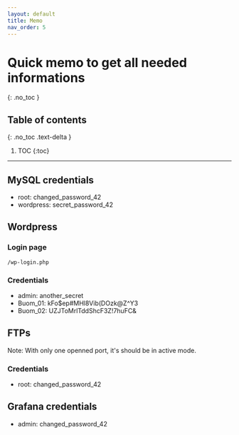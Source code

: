 ```yaml
---
layout: default
title: Memo 
nav_order: 5
---
```


# Quick memo to get all needed informations
{: .no_toc }

## Table of contents
{: .no_toc .text-delta }

1. TOC
{:toc}

---

## MySQL credentials
- root: changed_password_42
- wordpress: secret_password_42

## Wordpress
### Login page

`/wp-login.php`

### Credentials
- admin: another_secret
- Buom_01: kFo$ep#MHl8Vib(DOzk@Z^Y3
- Buom_02: UZJToMrlTddShcF3Z!7huFC&

## FTPs
Note: With only one openned port, it's should be in active mode.

### Credentials
- root: changed_password_42

## Grafana credentials
- admin: changed_password_42
